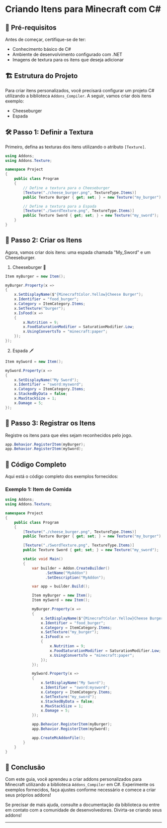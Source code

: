 # Criando Itens para Minecraft com C#

## 🌟 Pré-requisitos

Antes de começar, certifique-se de ter:
- Conhecimento básico de C#
- Ambiente de desenvolvimento configurado com .NET
- Imagens de textura para os itens que deseja adicionar

## 🏗️ Estrutura do Projeto

Para criar itens personalizados, você precisará configurar um projeto C# utilizando a biblioteca `Addons_Compiler`. A seguir, vamos criar dois itens exemplo:
- Cheeseburger
- Espada

## 🛠️ Passo 1: Definir a Textura

Primeiro, defina as texturas dos itens utilizando o atributo `[Texture]`.

```csharp
using Addons;
using Addons.Texture;

namespace Project
{
    public class Program
    {
        // Define a textura para o Cheeseburger
        [Texture("./cheese_burger.png", TextureType.Items)]
        public Texture Burger { get; set; } = new Texture("my_burger");

        // Define a textura para a Espada
        [Texture("./SwordTexture.png", TextureType.Items)]
        public Texture Sword { get; set; } = new Texture("my_sword");
    }
}
```

## 🌟 Passo 2: Criar os Itens

Agora, vamos criar dois itens: uma espada chamada "My_Sword" e um Cheeseburger.

1. Cheeseburger 🍔

```csharp
Item myBurger = new Item();

myBurger.Property(x =>
{
    x.SetDisplayName($"{MinecraftColor.Yellow}Cheese Burger");
    x.Identifier = "food_burger";
    x.Category = ItemCategory.Items;
    x.SetTexture("burger");
    x.IsFood(x =>
    {
        x.Nutrition = 9;
        x.FoodSaturationModifier = SaturationModifier.Low;
        x.UsingConvertsTo = "minecraft:paper";
    });
});
```

2. Espada 🗡️

```csharp
Item mySword = new Item();

mySword.Property(x =>
{
    x.SetDisplayName("My Sword");
    x.Identifier = "sword:mysword";
    x.Category = ItemCategory.Items;
    x.StackedByData = false;
    x.MaxStackSize = 1;
    x.Damage = 5;
});
```

## 🌟 Passo 3: Registrar os Itens

Registre os itens para que eles sejam reconhecidos pelo jogo.

```csharp
app.Behavior.RegisterItem(myBurger);
app.Behavior.RegisterItem(mySword);
```

## 📝 Código Completo

Aqui está o código completo dos exemplos fornecidos:

### Exemplo 1: Item de Comida

```csharp
using Addons;
using Addons.Texture;

namespace Project
{
    public class Program
    {
        [Texture("./cheese_burger.png", TextureType.Items)]
        public Texture Burger { get; set; } = new Texture("my_burger");

        [Texture("./SwordTexture.png", TextureType.Items)]
        public Texture Sword { get; set; } = new Texture("my_sword");

        static void Main()
        {
            var builder = Addon.CreateBuilder()
                  .SetName("MyAddon")
                  .SetDescription("MyAddon");

            var app = builder.Build();

            Item myBurger = new Item();
            Item mySword = new Item();

            myBurger.Property(x =>
            {
                x.SetDisplayName($"{MinecraftColor.Yellow}Cheese Burger");
                x.Identifier = "food_burger";
                x.Category = ItemCategory.Items;
                x.SetTexture("my_burger");
                x.IsFood(x =>
                {
                    x.Nutrition = 9;
                    x.FoodSaturationModifier = SaturationModifier.Low;
                    x.UsingConvertsTo = "minecraft:paper";
                });
            });

            mySword.Property(x =>
            {
                x.SetDisplayName("My Sword");
                x.Identifier = "sword:mysword";
                x.Category = ItemCategory.Items;
                x.SetTexture("my_sword");
                x.StackedByData = false;
                x.MaxStackSize = 1;
                x.Damage = 5;
            });

            app.Behavior.RegisterItem(myBurger);
            app.Behavior.RegisterItem(mySword);

            app.CreateMcAddonFile();
        }
    }
}
```

## 🚀 Conclusão

Com este guia, você aprendeu a criar addons personalizados para Minecraft utilizando a biblioteca `Addons_Compiler` em C#. Experimente os exemplos fornecidos, faça ajustes conforme necessário e comece a criar seus próprios addons! 

Se precisar de mais ajuda, consulte a documentação da biblioteca ou entre em contato com a comunidade de desenvolvedores. Divirta-se criando seus addons!

---